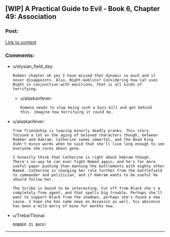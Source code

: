 ## [WIP] A Practical Guide to Evil - Book 6, Chapter 49: Association

### Post:

[Link to content](https://practicalguidetoevil.wordpress.com/2020/08/11/chapter-49-association/)

### Comments:

- u/elysian_field_day:
  ```
  Robber chapter oh yes I have missed that dynamic so much and it never disappoints. Also, Night-Goblins? Considering how Cat uses Night in conjunction with munitions, that is all kinds of terrifying.
  ```

  - u/alaskanfever:
    ```
    Komena needs to stop being such a buzz kill and get behind this. Imagine how horrifying it could be.
    ```

- u/alaskanfever:
  ```
  True friendship is leaving minorly deadly pranks. This story focused a lot on the aging of beloved characters though, between Robber and Hakram. Catherine seems immortal, and the Dead King didn't mince words when he said that she'll live long enough to see everyone she cares about gone.

  I honestly think that Catherine is right about Hakram though. There's no way he can ever fight Named again, and he's far more useful paper pushing than manning the battlements with eighty other Named. Catherine is changing her role further from the battlefield to commander and politician, and if Hakram wants to be useful he should follow her.

  The Scribe is bound to be interesting. Cut off from Black she's a completely free agent, and that spells big trouble. Perhaps she'll want to support Black from the shadows, perhaps she's found a new cause. I hope she has some news on Assassin as well, his abscence has been a mild worry of mine for months now.
  ```

- u/TrebarTilonai:
  ```
  ROBBER IS BACK!
  ```

---

